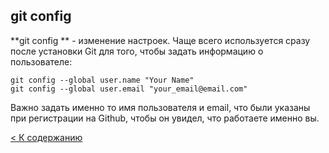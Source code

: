 ## git config

**git config ** - изменение настроек. Чаще всего используется сразу после установки Git для того, чтобы задать информацию о пользователе:

```bash=
git config --global user.name "Your Name"
git config --global user.email "your_email@email.com"
```

Важно задать именно то имя пользователя и email, что были указаны при регистрации на Github, чтобы он увидел, что работаете именно вы.

[< К содержанию](./readme.md)